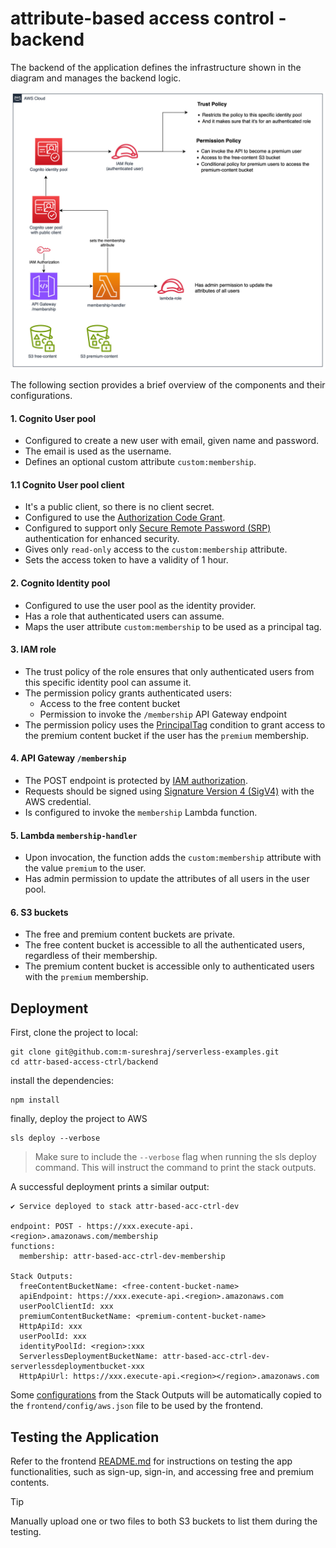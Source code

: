# attribute-based access control - backend

The backend of the application defines the infrastructure shown in the diagram and manages the backend logic.

![Application architecture - backend](../media/app-diagram-backend.png)

The following section provides a brief overview of the components and their configurations.

#### 1. Cognito User pool

- Configured to create a new user with email, given name and password.
- The email is used as the username.
- Defines an optional custom attribute `custom:membership`.

#### 1.1 Cognito User pool client

- It's a public client, so there is no client secret.
- Configured to use the [Authorization Code Grant](https://aws.amazon.com/blogs/security/how-to-use-oauth-2-0-in-amazon-cognito-learn-about-the-different-oauth-2-0-grants/).
- Configured to support only [Secure Remote Password (SRP)](https://docs.aws.amazon.com/cognito/latest/developerguide/amazon-cognito-user-pools-authentication-flow.html) authentication for enhanced security.
- Gives only `read-only` access to the `custom:membership` attribute.
- Sets the access token to have a validity of 1 hour.

#### 2. Cognito Identity pool

- Configured to use the user pool as the identity provider.
- Has a role that authenticated users can assume.
- Maps the user attribute `custom:membership` to be used as a principal tag.

#### 3. IAM role

- The trust policy of the role ensures that only authenticated users from this specific identity pool can assume it.
- The permission policy grants authenticated users:
  - Access to the free content bucket
  - Permission to invoke the `/membership` API Gateway endpoint
- The permission policy uses the [PrincipalTag](https://docs.aws.amazon.com/IAM/latest/UserGuide/access_iam-tags.html) condition to grant access to the premium content bucket if the user has the `premium` membership.

#### 4. API Gateway `/membership`

- The POST endpoint is protected by [IAM authorization](https://docs.aws.amazon.com/apigateway/latest/developerguide/http-api-access-control-iam.html).
- Requests should be signed using [Signature Version 4 (SigV4)](https://docs.aws.amazon.com/IAM/latest/UserGuide/create-signed-request.html) with the AWS credential.
- Is configured to invoke the `membership` Lambda function.

#### 5. Lambda `membership-handler`

- Upon invocation, the function adds the `custom:membership` attribute with the value `premium` to the user.
- Has admin permission to update the attributes of all users in the user pool.

#### 6. S3 buckets

- The free and premium content buckets are private.
- The free content bucket is accessible to all the authenticated users, regardless of their membership.
- The premium content bucket is accessible only to authenticated users with the `premium` membership.

## Deployment

First, clone the project to local:

```shell
git clone git@github.com:m-sureshraj/serverless-examples.git
cd attr-based-access-ctrl/backend
```

install the dependencies:

```shell
npm install
```

finally, deploy the project to AWS

```shell
sls deploy --verbose
```

> Make sure to include the `--verbose` flag when running the sls deploy command. This will instruct the command to print the stack outputs.

A successful deployment prints a similar output:

```
✔ Service deployed to stack attr-based-acc-ctrl-dev

endpoint: POST - https://xxx.execute-api.<region>.amazonaws.com/membership
functions:
  membership: attr-based-acc-ctrl-dev-membership

Stack Outputs:
  freeContentBucketName: <free-content-bucket-name>
  apiEndpoint: https://xxx.execute-api.<region>.amazonaws.com
  userPoolClientId: xxx
  premiumContentBucketName: <premium-content-bucket-name>
  HttpApiId: xxx
  userPoolId: xxx
  identityPoolId: <region>:xxx
  ServerlessDeploymentBucketName: attr-based-acc-ctrl-dev-serverlessdeploymentbucket-xxx
  HttpApiUrl: https://xxx.execute-api.<region></region>.amazonaws.com
```

Some [configurations](./serverless.yml#L39) from the Stack Outputs will be automatically copied
to the `frontend/config/aws.json` file to be used by the frontend.

## Testing the Application

Refer to the frontend [README.md](../frontend/README.md) for instructions on testing
the app functionalities, such as sign-up, sign-in, and accessing free and premium contents.

> [!TIP]
> Manually upload one or two files to both S3 buckets to list them during the testing.
